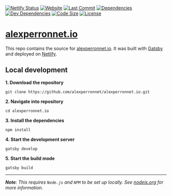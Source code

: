 [![Netlify Status](https://api.netlify.com/api/v1/badges/e5073c18-184b-4be1-ae29-299b33725c9f/deploy-status)](https://app.netlify.com/sites/alexperronnet/deploys)
[![Website](https://img.shields.io/website?url=https%3A%2F%2Falexperronnet.io)](https://alexperronnet.io)
[![Last Commit](https://img.shields.io/github/last-commit/alexperronnet/alexperronnet.io)](https://github.com/alexperronnet/alexperronnet.io)
[![Dependencies](https://img.shields.io/david/alexperronnet/alexperronnet.io)](/package.json)
[![Dev Dependencies](https://img.shields.io/david/dev/alexperronnet/alexperronnet.io)](/package.json)
[![Code Size](https://img.shields.io/github/languages/code-size/alexperronnet/alexperronnet.io)](https://github.com/alexperronnet/alexperronnet.io)
[![License](https://img.shields.io/github/license/alexperronnet/alexperronnet.io)](/LICENSE)

# [alexperronnet.io](https://alexperronnet.io)

This repo contains the source for [alexperronnet.io](https://alexperronnet.io). It was built with [Gatsby](https://gatsbyjs.com) and deployed on [Netlify](https://netlify.com).

## Local development

**1. Download the repository**
```shell
git clone https://github.com/alexperronnet/alexperronnet.io.git
```

**2. Navigate into repository**
```shell
cd alexperronnet.io
```

**3. Install the dependencies**
```shell
npm install
```

**4. Start the development server**
```shell
gatsby develop
```

**5. Start the build mode**
```shell
gatsby build
```

---

_**Note**: This requires `Node.js` and `NPM` to be set up locally. See [nodejs.org](https://nodejs.org) for more information._
